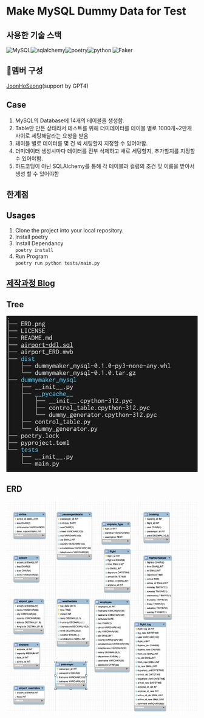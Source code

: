 # Make MySQL Dummy Data for Test

## 사용한 기술 스택
![MySQL](https://img.shields.io/badge/mysql-4479A1.svg?style=for-the-badge&logo=mysql&logoColor=white)![sqlalchemy](https://img.shields.io/badge/sqlalchemy-D71F00?style=for-the-badge&logo=sqlalchemy&logoColor=white)![poetry](https://img.shields.io/badge/poetry-60A5FA?style=for-the-badge&logo=poetry&logoColor=white)![python](https://img.shields.io/badge/python-1D9FD7?style=for-the-badge&logo=python&logoColor=white)
![Faker](https://img.shields.io/badge/Faker-3B66BC?style=for-the-badge&logo=&logoColor=white)
## 👤멤버 구성
[JoonHoSeong](https://github.com/JoonHoSeong)(support by GPT4)

## Case
1. MySQL의 Database에 14개의 테이블을 생성함.
2. Table만 만든 상태라서 테스트를 위해 더미데이터를 테이블 별로 1000개~2만개 사이로 세팅해달라는 요청을 받음
3. 테이블 별로 데이터를 몇 건 씩 세팅할지 지정할 수 있어야함.
4. 더미데이터 생성시마다 데이터를 전부 삭제하고 새로 세팅할지, 추가할지를 지정할 수 있어야함.
5. 하드코딩이 아닌 SQLAlchemy를 통해 각 테이블과 컬럼의 조건 및 이름을 받아서 생성 할 수 있어야함

## 한계점


## Usages
1. Clone the project into your local repository.
2. Install poetry
3. Install Dependancy  
`
poetry install
`  
4. Run Program  
`
poetry run python tests/main.py
`  
## [제작과정 Blog](https://slowprogramer.tistory.com/entry/dummyDataMkaer-SQLAlcehmy%EB%A5%BC-%EC%9D%B4%EC%9A%A9%ED%95%9C-%EB%8D%94%EB%AF%B8%EB%8D%B0%EC%9D%B4%ED%84%B0-%EC%83%9D%EC%84%B1-%ED%94%84%EB%A1%9C%EA%B7%B8%EB%9E%A8-%EB%A7%8C%EB%93%A4%EA%B8%B0-with-MySQL)

## Tree
![title](https://github.com/JoonHoSeong/OZ_Backend_School_SideProject/blob/main/dummyMaker_MYSQL/image/image.png)   


## ERD
![title](https://github.com/JoonHoSeong/OZ_Backend_School_SideProject/blob/main/dummyMaker_MYSQL/image/ERD.png)   
